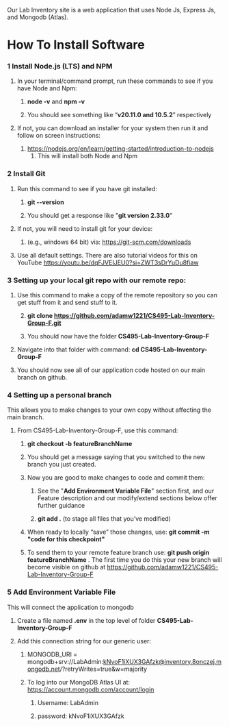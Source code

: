 Our Lab Inventory site is a web application that uses Node Js, Express Js, and Mongodb (Atlas). 
# How To Install Software

### 1 Install Node.js (LTS) and NPM 
1.	In your terminal/command prompt, run these commands to see if you have Node and Npm: 

    1.	**node -v** and **npm -v**
       
    2.	You should see something like “**v20.11.0 and 10.5.2**” respectively

2.	If not, you can download an installer for your system then run it and follow on screen instructions:
    
    1.	https://nodejs.org/en/learn/getting-started/introduction-to-nodejs
        1.	This will install both Node and Npm

### 2	Install Git
1.	Run this command to see if you have git installed: 
    
    1.	**git --version** 
    
    2.	You should get a response like "**git version 2.33.0**" 

2.	If not, you will need to install git for your device:
    
    1.	(e.g., windows 64 bit) via: https://git-scm.com/downloads

3.  Use all default settings. There are also tutorial videos for this on YouTube     https://youtu.be/dqFJVEIJEU0?si=ZWT3sDrYuDu8fiaw

### 3	Setting up your local git repo with our remote repo:
1.	Use this command to make a copy of the remote repository so you can get stuff from it and send stuff to it. 
    
    2.	**git clone https://github.com/adamw1221/CS495-Lab-Inventory-Group-F.git**
    
    3.	You should now have the folder **CS495-Lab-Inventory-Group-F**

2.	Navigate into that folder with command: **cd CS495-Lab-Inventory-Group-F**
3.	You should now see all of our application code hosted on our main branch on github.

### 4	Setting up a personal branch
This allows you to make changes to your own copy without affecting the main branch.

1.	From CS495-Lab-Inventory-Group-F, use this command: 
    
    1. **git checkout -b featureBranchName**
    
    2. You should get a message saying that you switched to the new branch you just created. 
    
    3. Now you are good to make changes to code and commit them: 
        1. See the "**Add Environment Variable File**" section first, and our Feature description and our modify/extend sections below offer further guidance
           
        2. **git add .**   (to stage all files that you’ve modified) 
    
    4. When ready to locally “save” those changes, use: **git commit -m "code for this checkpoint"**
    
    5. To send them to your remote feature branch use: **git push origin featureBranchName** . The first time you do this your new branch will become visible on github at https://github.com/adamw1221/CS495-Lab-Inventory-Group-F

### 5	Add Environment Variable File
This will connect the application to mongodb

1. Create a file named **.env** in the top level of folder **CS495-Lab-Inventory-Group-F**

2. Add this connection string for our generic user:
    1. MONGODB_URI = mongodb+srv://LabAdmin:kNvoF1iXUX3GAfzk@inventory.8onczej.mongodb.net/?retryWrites=true&w=majority
       
    3. To log into our MongoDB Atlas UI at: https://account.mongodb.com/account/login
        1. Username: LabAdmin
           
        2. password: kNvoF1iXUX3GAfzk
